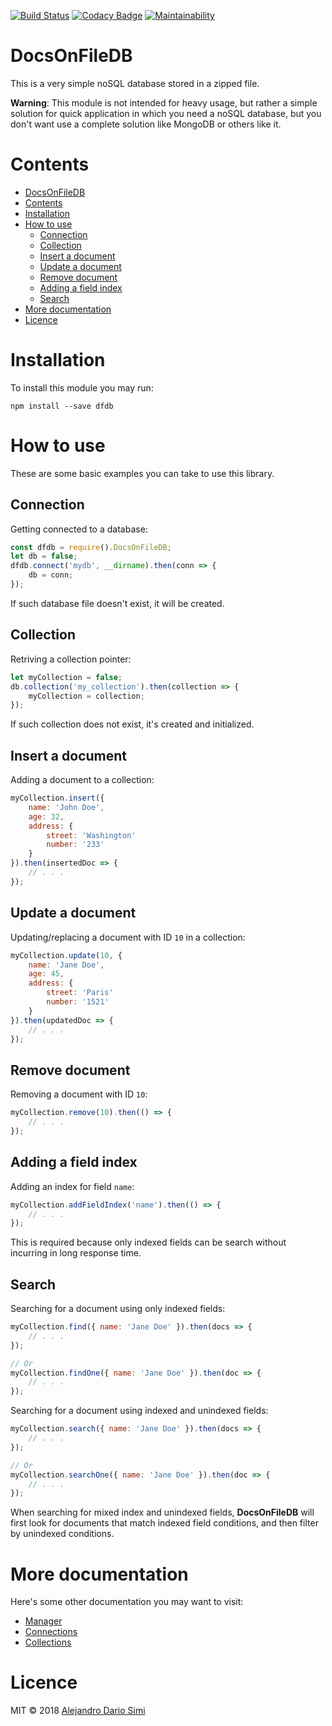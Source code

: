 [![Build Status](https://travis-ci.org/daemonraco/dfdb.svg?branch=master)](https://travis-ci.org/daemonraco/dfdb)
[![Codacy Badge](https://api.codacy.com/project/badge/Grade/26894a2e6acc457386dc500559c23f9b)](https://www.codacy.com/app/daemonraco/dfdb?utm_source=github.com&amp;utm_medium=referral&amp;utm_content=daemonraco/dfdb&amp;utm_campaign=Badge_Grade)
[![Maintainability](https://api.codeclimate.com/v1/badges/821ae90c8840339c310f/maintainability)](https://codeclimate.com/github/daemonraco/dfdb/maintainability)

# DocsOnFileDB
This is a very simple noSQL database stored in a zipped file.

__Warning__: This module is not intended for heavy usage, but rather a simple
solution for quick application in which you need a noSQL database, but you don't
want use a complete solution like MongoDB or others like it.

# Contents
<!-- TOC updateOnSave:true -->

- [DocsOnFileDB](#docsonfiledb)
- [Contents](#contents)
- [Installation](#installation)
- [How to use](#how-to-use)
    - [Connection](#connection)
    - [Collection](#collection)
    - [Insert a document](#insert-a-document)
    - [Update a document](#update-a-document)
    - [Remove document](#remove-document)
    - [Adding a field index](#adding-a-field-index)
    - [Search](#search)
- [More documentation](#more-documentation)
- [Licence](#licence)

<!-- /TOC -->

# Installation
To install this module you may run:
```
npm install --save dfdb
```

# How to use
These are some basic examples you can take to use this library.

## Connection
Getting connected to a database:
```js
const dfdb = require().DocsOnFileDB;
let db = false;
dfdb.connect('mydb', __dirname).then(conn => {
    db = conn;
});
```
If such database file doesn't exist, it will be created.

## Collection
Retriving a collection pointer:
```js
let myCollection = false;
db.collection('my_collection').then(collection => {
    myCollection = collection;
});
```
If such collection does not exist, it's created and initialized.

## Insert a document
Adding a document to a collection:
```js
myCollection.insert({
    name: 'John Doe',
    age: 32,
    address: {
        street: 'Washington'
        number: '233'
    }
}).then(insertedDoc => {
    // . . .
});
```

## Update a document
Updating/replacing a document with ID `10` in a collection:
```js
myCollection.update(10, {
    name: 'Jane Doe',
    age: 45,
    address: {
        street: 'Paris'
        number: '1521'
    }
}).then(updatedDoc => {
    // . . .
});
```

## Remove document
Removing a document with ID `10`:
```js
myCollection.remove(10).then(() => {
    // . . .
});
```

## Adding a field index
Adding an index for field `name`:
```js
myCollection.addFieldIndex('name').then(() => {
    // . . .
});
```
This is required because only indexed fields can be search without incurring in
long response time.

## Search
Searching for a document using only indexed fields:
```js
myCollection.find({ name: 'Jane Doe' }).then(docs => {
    // . . .
});

// Or
myCollection.findOne({ name: 'Jane Doe' }).then(doc => {
    // . . .
});
```

Searching for a document using indexed and unindexed fields:
```js
myCollection.search({ name: 'Jane Doe' }).then(docs => {
    // . . .
});

// Or
myCollection.searchOne({ name: 'Jane Doe' }).then(doc => {
    // . . .
});
```
When searching for mixed index and unindexed fields, __DocsOnFileDB__ will first
look for documents that match indexed field conditions, and then filter by
unindexed conditions.

# More documentation
Here's some other documentation you may want to visit:
* [Manager](docs/manager.md)
* [Connections](docs/connections.md)
* [Collections](docs/collections.md)

# Licence
MIT &copy; 2018 [Alejandro Dario Simi](http://daemonraco.com)
